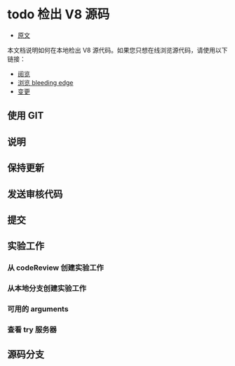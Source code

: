 # todo 检出 V8 源码

- [原文](https://v8.dev/docs/source-code)

本文档说明如何在本地检出 V8 源代码。如果您只想在线浏览源代码，请使用以下链接：

- [阅览](https://chromium.googlesource.com/v8/v8/)
- [浏览 bleeding edge](https://chromium.googlesource.com/v8/v8/+/master)
- [变更](https://chromium.googlesource.com/v8/v8/+log/master)

## 使用 GIT

## 说明

## 保持更新

## 发送审核代码

## 提交

## 实验工作

### 从 codeReview 创建实验工作

### 从本地分支创建实验工作

### 可用的 arguments

### 查看 try 服务器

## 源码分支
